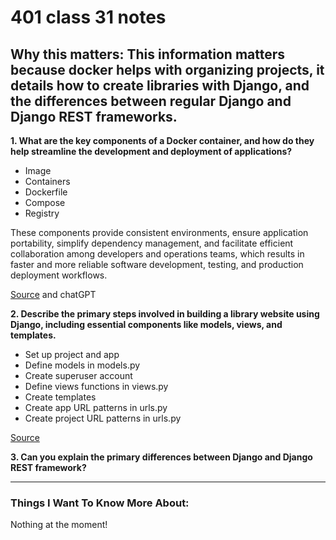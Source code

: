 # 401 class 31 notes

**Why this matters**: This information matters because docker helps with organizing projects, it details how to create libraries with Django, and the differences between regular Django and Django REST frameworks.
------------------------------------

**1. What are the key components of a Docker container, and how do they help streamline the development and deployment of applications?**

- Image
- Containers
- Dockerfile
- Compose
- Registry

These components provide consistent environments, ensure application portability, simplify dependency management, and facilitate efficient collaboration among developers and operations teams, which results in faster and more reliable software development, testing, and production deployment workflows.

[Source](https://wsvincent.com/beginners-guide-to-docker/) and chatGPT

**2. Describe the primary steps involved in building a library website using Django, including essential components like models, views, and templates.**

- Set up project and app
- Define models in models.py
- Create superuser account
- Define views functions in views.py
- Create templates
- Create app URL patterns in urls.py
- Create project URL patterns in urls.py

[Source](https://djangoforapis.com/library-website-and-api/)

**3. Can you explain the primary differences between Django and Django REST framework?**




------------------------------------
### Things I Want To Know More About:
Nothing at the moment!